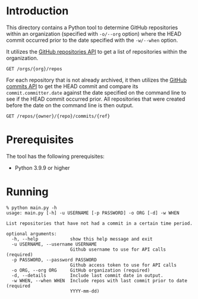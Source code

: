 # Introduction
This directory contains a Python tool to determine GitHub repositories within an organization (specified with `-o/--org` option) where the HEAD commit occurred prior to the date specified with the `-w/--when` option.  

It utilizes the [GitHub repositories API](https://docs.github.com/en/rest/reference/repos#list-organization-repositories) to get a list of repositories within the organization.
```
GET /orgs/{org}/repos
```

For each repository that is not already archived, it then utilizes the [GitHub commits API](https://docs.github.com/en/rest/reference/commits#get-a-commit) to get the HEAD commit and compare its `commit.committer.date` against the date specified on the command line to see if the HEAD commit occurred prior. All repositories that were created before the date on the command line is then output.
```
GET /repos/{owner}/{repo}/commits/{ref}
```

# Prerequisites
The tool has the following prerequisites:
- Python 3.9.9 or higher

# Running
```
% python main.py -h
usage: main.py [-h] -u USERNAME [-p PASSWORD] -o ORG [-d] -w WHEN

List repositories that have not had a commit in a certain time period.

optional arguments:
  -h, --help            show this help message and exit
  -u USERNAME, --username USERNAME
                        Github username to use for API calls (required)
  -p PASSWORD, --password PASSWORD
                        Github access token to use for API calls
  -o ORG, --org ORG     GitHub organization (required)
  -d, --details         Include last commit date in output.
  -w WHEN, --when WHEN  Include repos with last commit prior to date (required
                        YYYY-mm-dd)
```